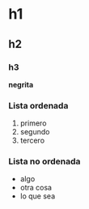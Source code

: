 # h1

## h2

### h3

**negrita**

### Lista ordenada

1. primero
2. segundo
3. tercero

### Lista no ordenada

- algo
- otra cosa
- lo que sea
